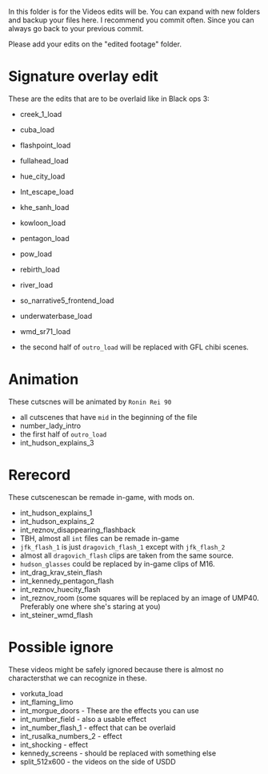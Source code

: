 In this folder is for the Videos edits will be. 
You can expand with new folders and backup your files here. 
I recommend you commit often.
Since you can always go back to your previous commit.

Please add your edits on the "edited footage" folder.

# Signature overlay edit

These are the edits that are to be overlaid like in Black ops 3:

- creek_1_load
- cuba_load
- flashpoint_load
- fullahead_load
- hue_city_load
- Int_escape_load
- khe_sanh_load
- kowloon_load
- pentagon_load
- pow_load
- rebirth_load
- river_load
- so_narrative5_frontend_load
- underwaterbase_load
- wmd_sr71_load

- the second half of `outro_load` will be replaced with GFL chibi scenes.

# Animation

These cutscnes will be animated by `Ronin Rei 90`

- all cutscenes that have `mid` in the beginning of the file
- number_lady_intro
- the first half of `outro_load`
- int_hudson_explains_3

# Rerecord

These cutscenescan be remade in-game, with mods on.

- int_hudson_explains_1
- int_hudson_explains_2
- int_reznov_disappearing_flashback
- TBH, almost all `int` files can be remade in-game
- `jfk_flash_1` is just `dragovich_flash_1` except with `jfk_flash_2`
- almost all `dragovich_flash` clips are taken from the same source.
- `hudson_glasses` could be replaced by in-game clips of M16.
- int_drag_krav_stein_flash
- int_kennedy_pentagon_flash
- int_reznov_huecity_flash
- int_reznov_room (some squares will be replaced by an image of UMP40. Preferably one where she's staring at you)
- int_steiner_wmd_flash

# Possible ignore

These videos might be safely ignored because there is almost no charactersthat we can recognize in these.
- vorkuta_load
- int_flaming_limo
- int_morgue_doors - These are the effects you can use
- int_number_field - also a usable effect
- int_number_flash_1 - effect that can be overlaid
- int_rusalka_numbers_2 - effect
- int_shocking - effect
- kennedy_screens - should be replaced with something else
- split_512x600 - the videos on the side of USDD
